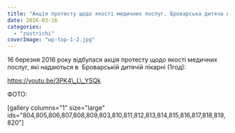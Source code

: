 ```yaml
---
title: "Акція протесту щодо якості медичних послуг. Броварська дитяча лікарня. 16 березня 2016 року"
date: 2016-03-16
categories: 
  - "zustrichi"
coverImage: "wp-top-1-2.jpg"
---
```


16 березня 2016 року відбулася акція протесту щодо якості медичних послуг, які надаються в  Броварській дитячій лікарні (1год):<!--more-->

https://youtu.be/3PK4\_L\_YSQk

ФОТО:

\[gallery columns="1" size="large" ids="804,805,806,807,808,809,803,810,811,812,813,814,815,816,817,818,819,820"\]
